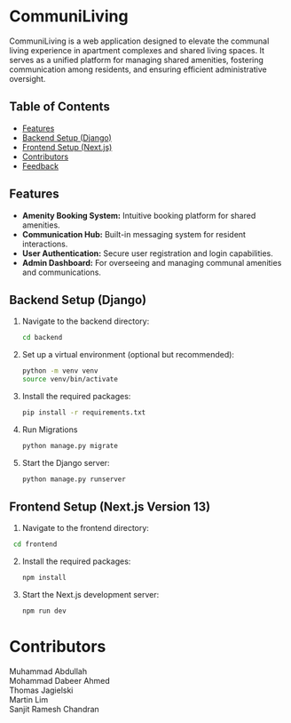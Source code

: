 # CommuniLiving

CommuniLiving is a web application designed to elevate the communal living experience in apartment complexes and shared living spaces. It serves as a unified platform for managing shared amenities, fostering communication among residents, and ensuring efficient administrative oversight.

## Table of Contents

- [Features](#features)
- [Backend Setup (Django)](#backend-setup-django)
- [Frontend Setup (Next.js)](#frontend-setup-nextjs)
- [Contributors](#contributors)
- [Feedback](#feedback)

## Features

- **Amenity Booking System:** Intuitive booking platform for shared amenities.
- **Communication Hub:** Built-in messaging system for resident interactions.
- **User Authentication:** Secure user registration and login capabilities.
- **Admin Dashboard:** For overseeing and managing communal amenities and communications.

## Backend Setup (Django)

1. Navigate to the backend directory: 
   ```bash
   cd backend
2. Set up a virtual environment (optional but recommended):
   ```bash
   python -m venv venv
   source venv/bin/activate
4. Install the required packages:
   ```bash
   pip install -r requirements.txt
6. Run Migrations
   ```bash
   python manage.py migrate
8. Start the Django server:
   ```bash
   python manage.py runserver

## Frontend Setup (Next.js Version 13)

1. Navigate to the frontend directory:
  ```bash
   cd frontend
  ```
2. Install the required packages:
   ```bash
   npm install
4. Start the Next.js development server:
   ```bash
   npm run dev

# Contributors
Muhammad Abdullah  
Mohammad Dabeer Ahmed  
Thomas Jagielski  
Martin Lim  
Sanjit Ramesh Chandran  


